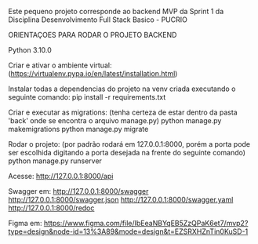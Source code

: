Este pequeno projeto corresponde ao backend MVP da Sprint 1 da Disciplina Desenvolvimento Full Stack Basico - PUCRIO

ORIENTAÇOES PARA RODAR O PROJETO BACKEND

Python 3.10.0

Criar e ativar o ambiente virtual: (https://virtualenv.pypa.io/en/latest/installation.html)

Instalar todas a dependencias do projeto na venv criada executando o seguinte comando:
    pip install -r requirements.txt

Criar e executar as migrations: (tenha certeza de estar dentro da pasta 'back' onde se encontra o arquivo manage.py)
    python manage.py makemigrations
    python manage.py migrate

Rodar o projeto: (por padrão rodará em 127.0.0.1:8000, porém a porta pode ser escolhida digitando a porta desejada na frente do seguinte comando)
    python manage.py runserver

Acesse:
    http://127.0.0.1:8000/api

Swagger em:
    http://127.0.0.1:8000/swagger
    http://127.0.0.1:8000/swagger.json
    http://127.0.0.1:8000/swagger.yaml
    http://127.0.0.1:8000/redoc

Figma em:
    https://www.figma.com/file/IbEeaNBYqEB5ZzQPaK6et7/mvp2?type=design&node-id=13%3A89&mode=design&t=EZSRXHZnTin0KuSD-1